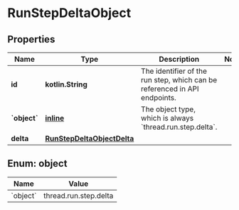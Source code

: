 
# RunStepDeltaObject

## Properties
Name | Type | Description | Notes
------------ | ------------- | ------------- | -------------
**id** | **kotlin.String** | The identifier of the run step, which can be referenced in API endpoints. | 
**&#x60;object&#x60;** | [**inline**](#&#x60;Object&#x60;) | The object type, which is always &#x60;thread.run.step.delta&#x60;. | 
**delta** | [**RunStepDeltaObjectDelta**](RunStepDeltaObjectDelta.md) |  | 


<a id="`Object`"></a>
## Enum: object
Name | Value
---- | -----
&#x60;object&#x60; | thread.run.step.delta



